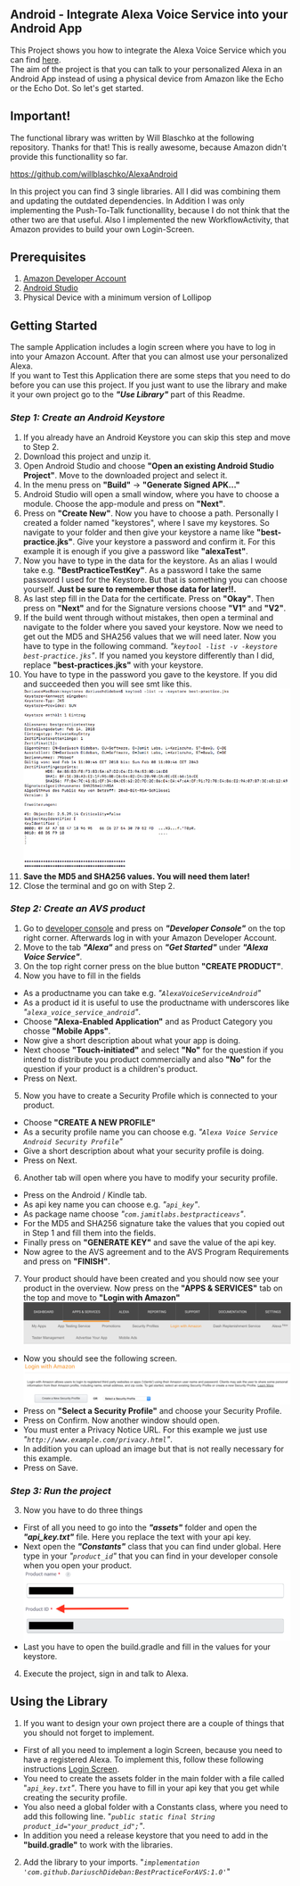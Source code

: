 ## Android - Integrate Alexa Voice Service into your Android App

This Project shows you how to integrate the Alexa Voice Service which you can find [here](https://developer.amazon.com).  
The aim of the project is that you can talk to your personalized Alexa in an Android App instead of using a physical device from Amazon like the Echo or the Echo Dot.
So let's get started.

## Important!
The functional library was written by Will Blaschko at the following repository. Thanks for that! This is really awesome, because Amazon didn't provide this functionallity so far. 

<https://github.com/willblaschko/AlexaAndroid>

In this project you can find 3 single libraries. All I did was combining them and updating the outdated dependencies. In Addition I was only implementing the Push-To-Talk functionallity, because I do not think that the other two are that useful. Also I implemented the new WorkflowActivity, that Amazon provides to build your own Login-Screen.

## Prerequisites
1. [Amazon Developer Account](https://developer.amazon.com)
2. [Android Studio](https://developer.android.com/studio/index.html)
3. Physical Device with a minimum version of Lollipop

## Getting Started
The sample Application includes a login screen where you have to log in into your Amazon Account. After that you can almost use your personalized Alexa.  
If you want to Test this Application there are some steps that you need to do before you can use this project. If you just want to use the library and make it your own project go to the ***"Use Library"*** part of this Readme.

### **_Step 1: Create an Android Keystore_**
1. If you already have an Android Keystore you can skip this step and move to Step 2.
2. Download this project and unzip it.
3. Open Android Studio and choose **"Open an existing Android Studio Project"**. Move to the downloaded project and select it.
4. In the menu press on **"Build"** -> **"Generate Signed APK..."**
5. Android Studio will open a small window, where you have to choose a module. Choose the app-module and press on **"Next"**. 
6. Press on **"Create New"**. Now you have to choose a path. Personally I created a folder named "keystores", where I save my keystores. So navigate to your folder and then give your keystore a name like **"best-practice.jks"**. Give your keystore a password and confirm it. For this example it is enough if you give a password like **"alexaTest"**.
7. Now you have to type in the data for the keystore. As an alias I would take e.g. **"BestPracticeTestKey"**. As a password I take the same password I used for the Keystore. But that is something you can choose yourself. **Just be sure to remember those data for later!!.**
8. As last step fill in the Data for the certificate. Press on **"Okay"**. Then press on **"Next"** and for the Signature versions choose **"V1"** and **"V2"**.
9. If the build went through without mistakes, then open a terminal and navigate to the folder where you saved your keystore. Now we need to get out the MD5 and SHA256 values that we will need later. Now you have to type in the following command. *"`keytool -list -v -keystore best-practice.jks`"*. If you named you keystore differently than I did, replace **"best-practices.jks"** with your keystore.
10. You have to type in the password you gave to the keystore. If you did and succeeded then you will see smt like this. 
![MacDown ScreenShot](MacDownPictures/MD5AndSHA256Values.png)
11. **Save the MD5 and SHA256 values. You will need them later!** 
12. Close the terminal and go on with Step 2.


### **_Step 2: Create an AVS product_**
1. Go to [developer console](https://developer.amazon.com) and press on ***"Developer Console"*** on the top right corner. Afterwards log in with your Amazon Developer Account.
2. Move to the tab ***"Alexa"*** and press on ***"Get Started"*** under ***"Alexa Voice Service"***.
3. On the top right corner press on the blue button **"CREATE PRODUCT"**.
4. Now you have to fill in the fields
  - As a productname you can take e.g. *"`AlexaVoiceServiceAndroid`"*
  - As a product id it is useful to use the productname with underscores like *"`alexa_voice_service_android`"*.
  - Choose **"Alexa-Enabled Application"** and as Product Category you chosse **"Mobile Apps"**.
  - Now give a short description about what your app is doing.
  - Next choose **"Touch-initiated"** and select **"No"** for the question if you intend to distribute you product commercially and also **"No"** for the question if your product is a children's product.
  - Press on Next.
5. Now you have to create a Security Profile which is connected to your product. 
 - Choose **"CREATE A NEW PROFILE"** 
 - As a security profile name you can choose e.g. *"`Alexa Voice Service Android Security Profile`"*
 - Give a short description about what your security profile is doing.
 - Press on Next.
6. Another tab will open where you have to modify your security profile.
 - Press on the Android / Kindle tab.
 - As api key name you can choose e.g. *"`api_key`"*.
 - As package name choose *"`com.jamitlabs.bestpracticeavs`"*.
 - For the MD5 and SHA256 signature take the values that you copied out in Step 1 and fill them into the fields.
 - Finally press on **"GENERATE KEY"** and save the value of the api key.
 - Now agree to the AVS agreement and to the AVS Program Requirements and press on **"FINISH"**.
7. Your product should have been created and you should now see your product in the overview. Now press on the **"APPS & SERVICES"** tab on the top and move to **"Login with Amazon"** ![MacDown ScreenShot](MacDownPictures/LoginWithAmazon.png) 
 - Now you should see the following screen. ![MacDown ScreenShot](MacDownPictures/SelectASecurityProfile.png)
 - Press on **"Select a Security Profile"** and choose your Security Profile.
 - Press on Confirm. Now another window should open.
 - You must enter a Privacy Notice URL. For this example we just use *"`http://www.example.com/privacy.html`"*.
 - In addition you can upload an image but that is not really necessary for this example. 
 - Press on Save.

### **_Step 3: Run the project_** 
3. Now you have to do three things
 - First of all you need to go into the ***"assets"*** folder and open the ***"api_key.txt"*** file. Here you replace the text with your api key.
 - Next open the ***"Constants"*** class that you can find under global. Here type in your *"`product_id`"* that you can find in your developer console when you open your product. ![MacDown ScreenShot](MacDownPictures/ProductId.png)
 - Last you have to open the build.gradle and fill in the values for your keystore.
4. Execute the project, sign in and talk to Alexa.

## Using the Library
1. If you want to design your own project there are a couple of things that you should not forget to implement.  
 - First of all you need to implement a login Screen, because you need to have a registered Alexa. To implement this, follow these following instructions [Login Screen](https://developer.amazon.com/docs/login-with-amazon/install-sdk-android.html). 
 - You need to create the assets folder in the main folder with a file called "*`api_key.txt`"*. There you have to fill in your api key that you get while creating the security profile.
 - You also need a global folder with a Constants class, where you need to add this following line. "*`public static final String product_id="your_product_id";`"*.
 - In addition you need a release keystore that you need to add in the **"build.gradle"** to work with the libraries.
2. Add the library to your imports. "*`implementation 'com.github.DariuschDideban:BestPracticeForAVS:1.0'`*"





